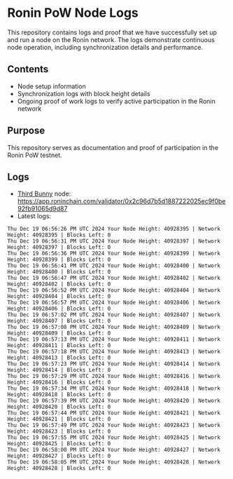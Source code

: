 # Ronin PoW Node Logs

This repository contains logs and proof that we have successfully set up and run a node on the Ronin network. The logs demonstrate continuous node operation, including synchronization details and performance.

## Contents

- Node setup information
- Synchronization logs with block height details
- Ongoing proof of work logs to verify active participation in the Ronin network

## Purpose

This repository serves as documentation and proof of participation in the Ronin PoW testnet.

## Logs

- [Third Bunny](https://thirdbunny.xyz/) node: https://app.roninchain.com/validator/0x2c96d7b5d1887222025ec9f0be92fb91065d9d87
- Latest logs:
```
Thu Dec 19 06:56:26 PM UTC 2024 Your Node Height: 40928395 | Network Height: 40928395 | Blocks Left: 0
Thu Dec 19 06:56:31 PM UTC 2024 Your Node Height: 40928397 | Network Height: 40928397 | Blocks Left: 0
Thu Dec 19 06:56:36 PM UTC 2024 Your Node Height: 40928399 | Network Height: 40928399 | Blocks Left: 0
Thu Dec 19 06:56:41 PM UTC 2024 Your Node Height: 40928400 | Network Height: 40928400 | Blocks Left: 0
Thu Dec 19 06:56:47 PM UTC 2024 Your Node Height: 40928402 | Network Height: 40928402 | Blocks Left: 0
Thu Dec 19 06:56:52 PM UTC 2024 Your Node Height: 40928404 | Network Height: 40928404 | Blocks Left: 0
Thu Dec 19 06:56:57 PM UTC 2024 Your Node Height: 40928406 | Network Height: 40928406 | Blocks Left: 0
Thu Dec 19 06:57:02 PM UTC 2024 Your Node Height: 40928407 | Network Height: 40928407 | Blocks Left: 0
Thu Dec 19 06:57:08 PM UTC 2024 Your Node Height: 40928409 | Network Height: 40928409 | Blocks Left: 0
Thu Dec 19 06:57:13 PM UTC 2024 Your Node Height: 40928411 | Network Height: 40928411 | Blocks Left: 0
Thu Dec 19 06:57:18 PM UTC 2024 Your Node Height: 40928413 | Network Height: 40928413 | Blocks Left: 0
Thu Dec 19 06:57:23 PM UTC 2024 Your Node Height: 40928414 | Network Height: 40928414 | Blocks Left: 0
Thu Dec 19 06:57:29 PM UTC 2024 Your Node Height: 40928416 | Network Height: 40928416 | Blocks Left: 0
Thu Dec 19 06:57:34 PM UTC 2024 Your Node Height: 40928418 | Network Height: 40928418 | Blocks Left: 0
Thu Dec 19 06:57:39 PM UTC 2024 Your Node Height: 40928420 | Network Height: 40928420 | Blocks Left: 0
Thu Dec 19 06:57:44 PM UTC 2024 Your Node Height: 40928421 | Network Height: 40928421 | Blocks Left: 0
Thu Dec 19 06:57:49 PM UTC 2024 Your Node Height: 40928423 | Network Height: 40928423 | Blocks Left: 0
Thu Dec 19 06:57:55 PM UTC 2024 Your Node Height: 40928425 | Network Height: 40928425 | Blocks Left: 0
Thu Dec 19 06:58:00 PM UTC 2024 Your Node Height: 40928427 | Network Height: 40928427 | Blocks Left: 0
Thu Dec 19 06:58:05 PM UTC 2024 Your Node Height: 40928428 | Network Height: 40928428 | Blocks Left: 0
```
